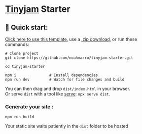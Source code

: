 # [Tinyjam](https://github.com/mourner/tinyjam) Starter

## 🚀 Quick start:

[Click here to use this template](https://github.com/noahmarro/tinyjam-starter/generate), use a [.zip download](https://github.com/noahmarro/tinyjam-starter/archive/main.zip), or run these commands:

```
# Clone project
git clone https://github.com/noahmarro/tinyjam-starter.git

cd tinyjam-starter

npm i               # Install dependencies
npm run dev         # Watch for file changes and build
```

You can then drag and drop `dist/index.html` in your browser. <br> Or serve `dist` with a tool like [serve](https://github.com/vercel/serve): `npx serve dist`.

### Generate your site :

```
npm run build
```

Your static site waits patiently in the `dist` folder to be hosted
